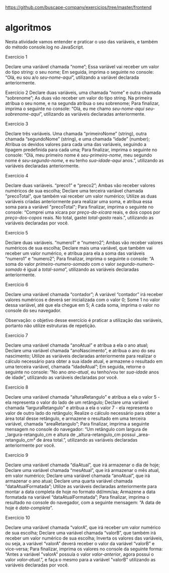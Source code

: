 https://github.com/buscape-company/exercicios/tree/master/frontend

# algoritmos

Nesta atividade vamos entender e praticar o uso das variáveis, e também do método console.log no JavaScript.

Exercício 1

Declare uma variável chamada “nome”;
Essa variável vai receber um valor do tipo string: o seu nome;
Em seguida, imprima o seguinte no console: “Olá, eu sou a/o _seu-nome-aqui_”, utilizando a variável declarada anteriormente.

Exercício 2
Declare duas variáveis, uma chamada “nome” e outra chamada “sobrenome”;
As duas vão receber um valor do tipo string. Na primeira atribua o seu nome, e na segunda atribua o seu sobrenome;
Para finalizar, imprima o seguinte no console: “Olá, eu me chamo _seu-nome-aqui_ _seu-sobrenome-aqui_”, utilizando as variáveis declaradas anteriormente.

Exercício 3

Declare três variáveis. Uma chamada “primeiroNome” (string), outra chamada “segundoNome” (string), e uma chamada “idade” (number);
Atribua os devidos valores para cada uma das variáveis, seguindo a tipagem predefinida para cada uma;
Para finalizar, imprima o seguinte no console: “Olá, meu primeiro nome é _seu-primeiro-nome_, meu segundo nome é _seu-segundo-nome_, e eu tenho _sua-idade-aqui_ anos.”, utilizando as variáveis declaradas anteriormente.

Exercício 4

Declare duas variáveis. “preco1” e “preco2”;
Ambas vão receber valores numéricos de sua escolha;
Declare uma terceira variável chamada "precoTotal", que também vai receber um valor numérico;
Utilize as duas variáveis criadas anteriormente para realizar uma soma, e atribua essa soma para a variável "precoTotal";
Para finalizar, imprima o seguinte no console: “Comprei uma xícara por _preço-da-xícara_ reais, e dois copos por _preço-dos-copos_ reais. No total, gastei _total-gasto_ reais.”, utilizando as variáveis declaradas por você.

Exercício 5

Declare duas variáveis. “numero1” e “numero2”;
Ambas vão receber valores numéricos de sua escolha;
Declare mais uma variável, que também vai receber um valor numérico, e atribua para ela a soma das variáveis “numero1” e “numero2”;
Para finalizar, imprima o seguinte o console: “A soma do valor _primeiro-numero-somado_ com o valor _segundo-numero-somado_ é igual a _total-soma_”, utilizando as variáveis declaradas anteriormente.

Exercício 6

Declare uma variável chamada “contador”;
A variável “contador” irá receber valores numéricos e deverá ser inicializada com o valor 0;
Some 1 no valor dessa variável, até que ela chegue em 5;
A cada soma, imprima o valor no console do seu navegador.

Observação: o objetivo desse exercício é praticar a utilização das variáveis, portanto não utilize estruturas de repetição.

Exercício 7

Declare uma variável chamada “anoAtual” e atribua a ela o ano atual;
Declare uma variável chamada “anoNascimento”, e atribua o ano do seu nascimento;
Utilize as variáveis declaradas anteriormente para realizar o cálculo necessário para obter a sua idade atual, e armazene o resultado em uma terceira variável, chamada “idadeAtual”;
Em seguida, retorne o seguinte no console: “No ano _ano-atual_, eu tenho/vou ter _sua-idade_ anos de idade”, utilizando as variáveis declaradas por você.

Exercício 8

Declare uma variável chamada “alturaRetangulo” e atribua a ela o valor 5 - ela representa o valor do lado de um retângulo;
Declare uma variável chamada “larguraRetangulo” e atribua a ela o valor 7 - ela representa o valor de outro lado do retângulo;
Realize o cálculo necessário para obter a área total desse retângulo, e armazene o resultado em uma terceira variável, chamada “areaRetangulo”;
Para finalizar, imprima a seguinte mensagem no console do navegador: “Um retângulo com largura de _largura-retangulo_cm e altura de _altura-retangulo_cm possui _area-retangulo_cm² de área total.”, utilizando as variáveis declaradas anteriormente por você.

Exercício 9

Declare uma variável chamada “diaAtual”, que irá armazenar o dia de hoje;
Declare uma variável chamada “mesAtual”, que irá armazenar o mês atual, em valor numérico;
Declare uma variável chamada “anoAtual”, que irá armazenar o ano atual;
Declare uma quarta variável chamada “dataAtualFormatada”;
Utilize as variáveis declaradas anteriormente para montar a data completa de hoje no formato dd/mm/aa;
Armazene a data formatada na variável “dataAtualFormatada”;
Para finalizar, imprima o resultado no console do navegador, com a seguinte mensagem: “A data de hoje é _data-completa_”.

Exercício 10

Declare uma variável chamada “valorA”, que irá receber um valor numérico de sua escolha;
Declare uma variável chamada “valorB”, que também irá receber um valor numérico de sua escolha;
Inverta os valores das variáveis, ou seja, a variável “valorA” deverá receber o valor da variável “valorB” e vice-versa;
Para finalizar, imprima os valores no console da seguinte forma: “Antes a variável "valorA" possuía o valor _valor-anterior_, agora possui o valor _valor-atual_.”, e faça o mesmo para a variável "valorB" utilizando as variáveis declaradas por você.
